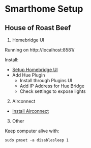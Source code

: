 # Smarthome Setup

## House of Roast Beef

1. Homebridge UI

Running on http://localhost:8581/

Install:
- [Setup Homebridge UI](https://github.com/ebaauw/homebridge-hue#installation)
- Add Hue Plugin
  - Install through Plugins UI
  - Add IP Address for Hue Bridge
  - Check settings to expose lights
 
2. Airconnect

- [Install Airconnect](https://github.com/philippe44/AirConnect)

3. Other

Keep computer alive with:

```
sudo pmset -a disablesleep 1
```
